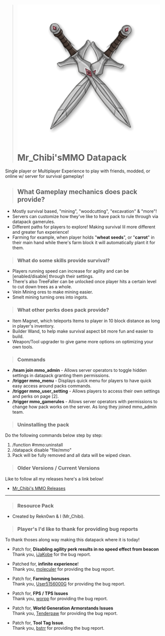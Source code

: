 > # ![](https://github.com/mr-chibi/mmo/blob/main/pack.png?raw=true) Mr_Chibi'sMMO Datapack 
Single player or Multiplayer Experience to play with friends, modded, or online w/ server for survival gameplay! <br>

> ## What Gameplay mechanics does pack provide?
- Mostly survival based, "mining", "woodcutting", "excavation" & "more"!
- Servers can customize how they've like to have pack to rule through via datapack gamerules.
- Different paths for players to explore! Making survival lil more different and greater fun experience!
- Farming for example, when player holds "**wheat seeds**", or "**carrot**" in their main hand while there's farm block it will automatically plant it for them.

> ### What do some skills provide survival?
- Players running speed can increase for agility and can be [enabled/disable] through their settings.
- There's also TreeFaller can be unlocked once player hits a certain level to cut down trees as a whole.
- Vein Mining ores to make mining easier.
- Smelt mining turning ores into ingots.

> ### What other perks does pack provide?
- Item Magnet, which teleports Items to player in 10 block distance as long in player's inventory.
- Builder Wand, to help make survival aspect bit more fun and easier to build.
- Weapon/Tool upgrader to give game more options on optimizing your own tools.

> ### Commands
- **/team join mmo_admin** - Allows server operators to toggle hidden settings in datapack granting them permissions.
- **/trigger mmo_menu** - Displays quick menu for players to have quick easy access around packs commands.
- **/trigger mmo_user_setting** - Allows players to access their own settings and perks on page [2].
- **/trigger mmo_gamerules** - Allows server operators with permissions to change how pack works on the server. As long they joined mmo_admin team.

> ### Uninstalling the pack
Do the following commands below step by step:
1. /function #mmo:uninstall
2. /datapack disable "file/mmo"
3. Pack will be fully removed and all data will be wiped clean.

> ### Older Versions / Current Versions
Like to follow all my releases here's a link below!
- [Mr_Chibi's MMO Releases](https://github.com/mr-chibi/mmo/releases)

***

> ### Resource Pack
- Created by Rekn0wn & I (Mr_Chibi).

> ### Player's I'd like to thank for providing bug reports
To thank thoses along way making this datapack where it is today!

- Patch for, **Disabling agility perk results in no speed effect from beacon** <br>
Thank you, [iJaKobe](https://github.com/iJaKobe) for the bug report.

- Patched for, **infinite experience**! <br>
Thank you, [moleculer](https://www.planetminecraft.com/member/moleculer/) for providing the bug report.

- Patch for, **Farming bonuses** <br>
Thank you, [User5156000G](https://www.planetminecraft.com/member/user5156000g/) for providing the bug report.

- Patch for, **FPS / TPS Issues** <br>
Thank you, [worpp](https://www.planetminecraft.com/member/worpp/) for providing the bug report.

- Patch for, **World Generation Armorstands Issues** <br>
Thank you, [Tenderpaw](https://www.planetminecraft.com/member/tenderpaw/) for providing the bug report.

- Patch for, **Tool Tag Issue**. <br>
Thank you, [bstrr](https://www.planetminecraft.com/member/bstrr/) for providing the bug report.

